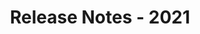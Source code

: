 ﻿---
title: Release Notes - 2021
second_title: Aspose.Words for SharePoint
articleTitle: Release Notes - 2021
linktitle: Release Notes - 2021
description: "Aspose.Words for SharePoint Release Notes - 2021 – learn about the latest updates and fixes."
type: docs
weight: 8
url: /sharepoint/release-notes-2021/
---


